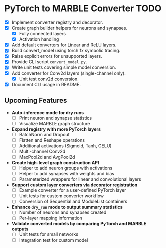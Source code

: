 # PyTorch to MARBLE Converter TODO

- [x] Implement converter registry and decorator.
- [x] Create graph builder helpers for neurons and synapses.
  - [x] Fully connected layers
  - [x] Activation handling
- [x] Add default converters for Linear and ReLU layers.
- [x] Build convert_model using torch.fx symbolic tracing.
- [x] Raise explicit errors for unsupported layers.
- [x] Provide CLI script `convert_model.py`.
- [x] Write unit tests covering simple model conversion.
- [x] Add converter for Conv2d layers (single-channel only).
  - [x] Unit test conv2d conversion.
- [x] Document CLI usage in README.

## Upcoming Features
- **Auto-inference mode for dry runs**
  - [ ] Print neuron and synapse statistics
  - [ ] Visualize MARBLE graph structure
- **Expand registry with more PyTorch layers**
  - [ ] BatchNorm and Dropout
  - [ ] Flatten and Reshape operations
  - [ ] Additional activations (Sigmoid, Tanh, GELU)
  - [ ] Multi-channel Conv2d
  - [ ] MaxPool2d and AvgPool2d
- **Create high-level graph construction API**
  - [ ] Helper to add neuron groups with activations
  - [ ] Helper to add synapses with weights and bias
  - [ ] Parameterized wrappers for linear and convolutional layers
- **Support custom layer converters via decorator registration**
  - [ ] Example converter for a user-defined PyTorch layer
  - [ ] Unit tests for custom converter workflow
  - [ ] Conversion of Sequential and ModuleList containers
- **Enhance `dry_run` mode to output summary statistics**
  - [ ] Number of neurons and synapses created
  - [ ] Per-layer mapping information
- **Validate converted models by comparing PyTorch and MARBLE outputs**
  - [ ] Unit tests for small networks
  - [ ] Integration test for custom model
